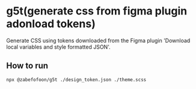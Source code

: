 # g5t(generate css from figma plugin adonload tokens)
Generate CSS using tokens downloaded from the Figma plugin 'Download local variables and style formatted JSON'.

## How to run
```
npx @zabefofoon/g5t ./design_token.json ./theme.scss
```